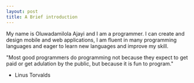 ```yaml
---
layout: post
title: A Brief introduction
---
```


My name is Oluwadamilola Ajayi and I am a programmer. I can create and design mobile and web applications, I am fluent in many programming
languages and eager to learn new languages and improve my skill.



"Most good programmers do programming not because they expect to get paid or get adulation by the public, but because it is fun to program."
- Linus Torvalds
